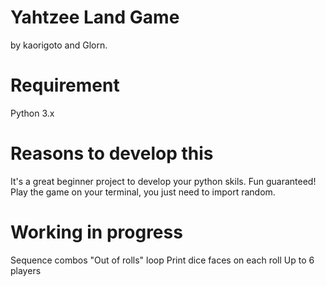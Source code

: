# Yahtzee Land Game

by kaorigoto and Glorn.

# Requirement
Python 3.x

# Reasons to develop this 
It's a great beginner project to develop your python skils. Fun guaranteed!
Play the game on your terminal, you just need to import random.

# Working in progress
Sequence combos
"Out of rolls" loop
Print dice faces on each roll
Up to 6 players
